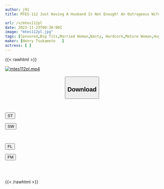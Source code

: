 ```yaml
---
author: j91
title: MTES-112 Just Having A Husband Is Not Enough! An Outrageous Wife Who Is Stuck In An Affair 365 Days A Year

url: /v/mtes112pl
date: 2023-11-23T00:30:00Z
image: "mtes112pl.jpg"
tags: [Censored,Big Tits,Married Woman,Nasty, Hardcore,Mature Woman,Huge Butt	 ]
maker: [Henry Tsukamoto   ]
actress: [ ]
---
```



{{< rawhtml >}}

<div class="video" data-videoid="RpOGmXdg8Dsdwrl">
    <a href="javascript:;">
        <img src="/v/mtes112pl/mtes112pl.jpg" width="WIDTH" height="HEIGHT" alt="mtes112pl.mp4" loading="lazy">
    </a>
</div>

<script type="text/javascript" src="https://j91.asia/asset/on-demand-st.js"></script>

<br>
  <link rel="stylesheet" href="https://j91.asia/asset/bs5.css">
  
  <center>
  <button class="btn btn-primary" type="button" data-bs-toggle="collapse" data-bs-target=".multi-collapse" aria-expanded="false" aria-controls="multiCollapseExample1 multiCollapseExample2"><h2>Download</h2></button></center>
</p>
<div class="row">
  <div class="col">
    <div class="collapse multi-collapse" id="multiCollapseExample1">
      <div class="card card-body">
	      	      <br>
<div class="buttons">  
<p><a href="https://streamtape.to/v/RpOGmXdg8Dsdwrl" target="_blank"><button class="btn-hover color-3"><i class="fa fa-download"></i> ST</button></a></p>
<p><a href="https://flaswish.com/apnynqmzpq7y" target="_blank"><button class="btn-hover color-2"><i class="fa fa-download"></i> SW</button></a></p></div>
    </div>
  </div>
</div>
  <div class="col">
    <div class="collapse multi-collapse" id="multiCollapseExample2">
      <div class="card card-body">
	      <br>
<div class="buttons">
<p><a href="https://filelions.site/f/6f2jhmvbib3h" target="_blank"><button class="btn-hover color-9"><i class="fa fa-download"></i> FL</button></a></p>
<p><a href="https://filemoon.sx/d/qfnmm0oodxad" target="_blank"><button class="btn-hover color-8"><i class="fa fa-download"></i> FM</button></a></p></div>
<br><br>
      </div>
    </div>
  </div>
</div>

{{< /rawhtml >}}